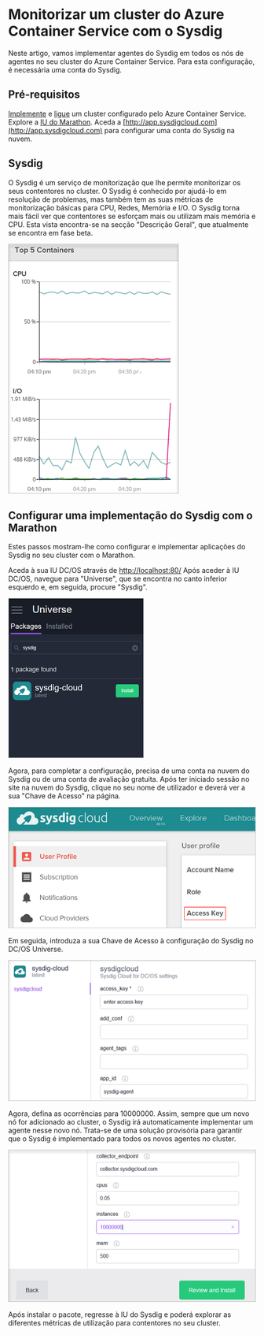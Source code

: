 <properties
   pageTitle="Monitorizar um cluster do Azure Container Service com o Sysdig | Microsoft Azure"
   description="Monitorizar um cluster do Azure Container Service com o Sysdig."
   services="container-service"
   documentationCenter=""
   authors="rbitia"
   manager="timlt"
   editor=""
   tags="acs, azure-container-service"
   keywords="Contentores, DC/OS, Azure"/>

<tags
   ms.service="container-service"
   ms.devlang="na"
   ms.topic="get-started-article"
   ms.tgt_pltfrm="na"
   ms.workload="na"
   ms.date="08/08/2016"
   ms.author="t-ribhat"/>


# Monitorizar um cluster do Azure Container Service com o Sysdig

Neste artigo, vamos implementar agentes do Sysdig em todos os nós de agentes no seu cluster do Azure Container Service. Para esta configuração, é necessária uma conta do Sysdig. 

## Pré-requisitos 

[Implemente](container-service-deployment.md) e [ligue](container-service-connect.md) um cluster configurado pelo Azure Container Service. Explore a [IU do Marathon](container-service-mesos-marathon-ui.md). Aceda a [http://app.sysdigcloud.com](http://app.sysdigcloud.com) para configurar uma conta do Sysdig na nuvem. 

## Sysdig

O Sysdig é um serviço de monitorização que lhe permite monitorizar os seus contentores no cluster. O Sysdig é conhecido por ajudá-lo em resolução de problemas, mas também tem as suas métricas de monitorização básicas para CPU, Redes, Memória e I/O. O Sysdig torna mais fácil ver que contentores se esforçam mais ou utilizam mais memória e CPU. Esta vista encontra-se na secção "Descrição Geral", que atualmente se encontra em fase beta. 

![IU do Sysdig](./media/container-service-monitoring-sysdig/sysdig6.png) 

## Configurar uma implementação do Sysdig com o Marathon

Estes passos mostram-lhe como configurar e implementar aplicações do Sysdig no seu cluster com o Marathon. 

Aceda à sua IU DC/OS através de [http://localhost:80/](http://localhost:80/) Após aceder à IU DC/OS, navegue para "Universe", que se encontra no canto inferior esquerdo e, em seguida, procure "Sysdig".

![Sysdig no DC/OS Universe](./media/container-service-monitoring-sysdig/sysdig1.png)

Agora, para completar a configuração, precisa de uma conta na nuvem do Sysdig ou de uma conta de avaliação gratuita. Após ter iniciado sessão no site na nuvem do Sysdig, clique no seu nome de utilizador e deverá ver a sua "Chave de Acesso" na página. 

![Chave de API do Sysdig](./media/container-service-monitoring-sysdig/sysdig2.png) 

Em seguida, introduza a sua Chave de Acesso à configuração do Sysdig no DC/OS Universe. 

![Configuração do Sysdig no DC/OS Universe](./media/container-service-monitoring-sysdig/sysdig3.png)

Agora, defina as ocorrências para 10000000. Assim, sempre que um novo nó for adicionado ao cluster, o Sysdig irá automaticamente implementar um agente nesse novo nó. Trata-se de uma solução provisória para garantir que o Sysdig é implementado para todos os novos agentes no cluster. 

![Configuração do Sysdig em ocorrências do DC/OS Universe](./media/container-service-monitoring-sysdig/sysdig4.png)

Após instalar o pacote, regresse à IU do Sysdig e poderá explorar as diferentes métricas de utilização para contentores no seu cluster. 


<!--HONumber=Sep16_HO3-->


